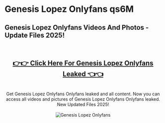 # Genesis Lopez Onlyfans qs6M

<h2>Genesis Lopez Onlyfans Videos And Photos - Update Files 2025!</h2>
<br>
<div align="center">
<h2><a href="https://213.232.235.80/live/video.php?q=genesis-lopez-onlyfans" rel="nofollow">👉👉 Click Here For Genesis Lopez Onlyfans Leaked 👈👈</a></h2>

<br>
Get Genesis Lopez Onlyfans Onlyfans leaked and all content. Now you can access all videos and pictures of Genesis Lopez Onlyfans Onlyfans leaked. New Updated Files 2025!
<br>
<br>
<a href="https://213.232.235.80/live/video.php?q=genesis-lopez-onlyfans" rel="nofollow" data-target="animated-image.originalLink"><img src="https://i.imgur.com/dJHk4Zq.gif" alt="Genesis Lopez Onlyfans" style="max-width: 100%; display: inline-block;" data-target="animated-image.originalImage"></a>
</div>
<br>